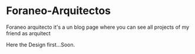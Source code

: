 # Foraneo-Arquitectos

Foraneo arquitecto it's a un blog page where you can see all projects of my friend as arquitect

Here the Design first...Soon.
